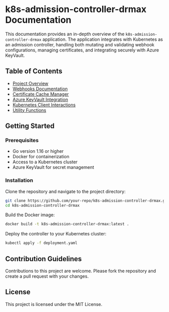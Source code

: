 # k8s-admission-controller-drmax Documentation

This documentation provides an in-depth overview of the `k8s-admission-controller-drmax` application. The application integrates with Kubernetes as an admission controller, handling both mutating and validating webhook configurations, managing certificates, and integrating securely with Azure KeyVault.

## Table of Contents

- [Project Overview](overview.md)
- [Webhooks Documentation](webhooks.md)
- [Certificate Cache Manager](certificate_cache_manager.md)
- [Azure KeyVault Integration](azure_keyvault.md)
- [Kubernetes Client Interactions](kubernetes_client.md)
- [Utility Functions](utility_functions.md)

## Getting Started

### Prerequisites

- Go version 1.16 or higher
- Docker for containerization
- Access to a Kubernetes cluster
- Azure KeyVault for secret management

### Installation

Clone the repository and navigate to the project directory:

```bash
git clone https://github.com/your-repo/k8s-admission-controller-drmax.git
cd k8s-admission-controller-drmax
```

Build the Docker image:

```bash
docker build -t k8s-admission-controller-drmax:latest .
```

Deploy the controller to your Kubernetes cluster:

```bash
kubectl apply -f deployment.yaml
```

## Contribution Guidelines

Contributions to this project are welcome. Please fork the repository and create a pull request with your changes.

## License

This project is licensed under the MIT License.
